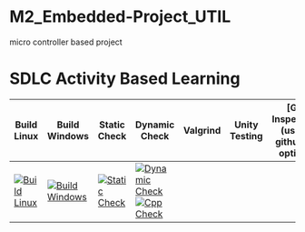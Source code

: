 # M2_Embedded-Project_UTIL
micro controller based project

# SDLC Activity Based Learning
 
 Build Linux | Build Windows | Static Check | Dynamic Check | Valgrind | Unity Testing | [Git Inspector](using github.io option)
------| ------- |---------- | ------- |------- |-------|--------------
[![Build Linux](https://github.com/JyothiPavuluri/M2_Embedded-Project_UTIL/actions/workflows/Linux.yml/badge.svg)](https://github.com/JyothiPavuluri/M2_Embedded-Project_UTIL/actions/workflows/Linux.yml) | [![Build Windows](https://github.com/JyothiPavuluri/M2_Embedded-Project_UTIL/actions/workflows/Windows.yml/badge.svg)](https://github.com/JyothiPavuluri/M2_Embedded-Project_UTIL/actions/workflows/Windows.yml) | [![Static Check](https://github.com/JyothiPavuluri/M2_Embedded-Project_UTIL/actions/workflows/Static.yml/badge.svg)](https://github.com/JyothiPavuluri/M2_Embedded-Project_UTIL/actions/workflows/Static.yml) | [![Dynamic Check](https://github.com/JyothiPavuluri/M2_Embedded-Project_UTIL/actions/workflows/Dynamic.yml/badge.svg)](https://github.com/JyothiPavuluri/M2_Embedded-Project_UTIL/actions/workflows/Dynamic.yml)  [![Cpp Check](https://github.com/JyothiPavuluri/M2_Embedded-Project_UTIL/actions/workflows/Cpp.yml/badge.svg)](https://github.com/JyothiPavuluri/M2_Embedded-Project_UTIL/actions/workflows/Cpp.yml) |
